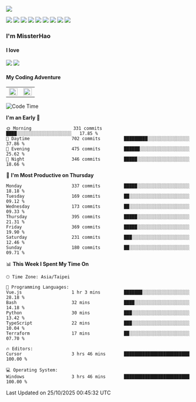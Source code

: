 ![](https://komarev.com/ghpvc/?username=MissterHao&color=ff69b4)

[![](https://img.shields.io/badge/Amazon%20AWS-%23232F3E?logo=amazon-aws&logoColor=white&style=for-the-badge)](https://aws.amazon.com/)
[![](https://img.shields.io/badge/Python-3776AB?style=for-the-badge&logo=python&logoColor=white)](https://www.djangoproject.com/)
[![](https://img.shields.io/badge/Django-092E20?style=for-the-badge&logo=django&logoColor=white)](https://www.python.org/)
[![](https://img.shields.io/badge/Rust-%23EB6400?style=for-the-badge&logo=rust&logoColor=white)](https://www.python.org/)
[![](https://img.shields.io/badge/Flask-23232F3E?style=for-the-badge&logo=flask&logoColor=white)](https://flask.palletsprojects.com/en/2.1.x/)
[![](https://img.shields.io/badge/go-%2300ADD8.svg?&style=for-the-badge&logo=go&logoColor=white)](https://golang.org/)
[![](https://img.shields.io/badge/javascript-%23F7DF1E.svg?&style=for-the-badge&logo=javascript&logoColor=black)](https://www.javascript.com/)
[![](https://img.shields.io/badge/mysql-%234479A1.svg?&style=for-the-badge&logo=mysql&logoColor=white)](https://www.mysql.com/)
[![](https://img.shields.io/badge/docker-%232496ED.svg?&style=for-the-badge&logo=docker&logoColor=white)](https://www.docker.com/)

### I'm MissterHao

#### I love  
![](https://img.shields.io/badge/Netflix-E50914?style=for-the-badge&logo=netflix&logoColor=white)
![](https://img.shields.io/badge/YouTube-FF0000?style=for-the-badge&logo=youtube&logoColor=white)

#### My Coding Adventure
<!-- Readme stats -->
<!-- https://github.com/anuraghazra/github-readme-stats -->
<table>
<tr>
    <td valign="top" width="50%">
    <img src="https://github-readme-stats.vercel.app/api?username=MissterHao&hide_border=true&show_icons=true&locale=en" align="left" style="width: 100%" />
    </td>
    <td valign="top" width="50%">
    <img src="https://github-readme-stats.vercel.app/api/top-langs?username=MissterHao&hide_border=true&show_icons=true&locale=en&layout=compact" align="left" style="width: 100%" />
    </td>
</tr>
</table>  


<!--START_SECTION:waka-->
![Code Time](http://img.shields.io/badge/Code%20Time-2%2C352%20hrs%2050%20mins-blue)

**I'm an Early 🐤** 

```text
🌞 Morning                331 commits         ████░░░░░░░░░░░░░░░░░░░░░   17.85 % 
🌆 Daytime                702 commits         █████████░░░░░░░░░░░░░░░░   37.86 % 
🌃 Evening                475 commits         ██████░░░░░░░░░░░░░░░░░░░   25.62 % 
🌙 Night                  346 commits         █████░░░░░░░░░░░░░░░░░░░░   18.66 % 
```
📅 **I'm Most Productive on Thursday** 

```text
Monday                   337 commits         █████░░░░░░░░░░░░░░░░░░░░   18.18 % 
Tuesday                  169 commits         ██░░░░░░░░░░░░░░░░░░░░░░░   09.12 % 
Wednesday                173 commits         ██░░░░░░░░░░░░░░░░░░░░░░░   09.33 % 
Thursday                 395 commits         █████░░░░░░░░░░░░░░░░░░░░   21.31 % 
Friday                   369 commits         █████░░░░░░░░░░░░░░░░░░░░   19.90 % 
Saturday                 231 commits         ███░░░░░░░░░░░░░░░░░░░░░░   12.46 % 
Sunday                   180 commits         ██░░░░░░░░░░░░░░░░░░░░░░░   09.71 % 
```


📊 **This Week I Spent My Time On** 

```text
🕑︎ Time Zone: Asia/Taipei

💬 Programming Languages: 
Vue.js                   1 hr 3 mins         ███████░░░░░░░░░░░░░░░░░░   28.18 % 
Bash                     32 mins             ████░░░░░░░░░░░░░░░░░░░░░   14.18 % 
Python                   30 mins             ███░░░░░░░░░░░░░░░░░░░░░░   13.42 % 
TypeScript               22 mins             ███░░░░░░░░░░░░░░░░░░░░░░   10.04 % 
Terraform                17 mins             ██░░░░░░░░░░░░░░░░░░░░░░░   07.70 % 

🔥 Editors: 
Cursor                   3 hrs 46 mins       █████████████████████████   100.00 % 

💻 Operating System: 
Windows                  3 hrs 46 mins       █████████████████████████   100.00 % 
```


 Last Updated on 25/10/2025 00:45:32 UTC
<!--END_SECTION:waka-->

<!--
**MissterHao/MissterHao** is a ✨ _special_ ✨ repository because its `README.md` (this file) appears on your GitHub profile.

Here are some ideas to get you started:

- 🔭 I’m currently working on ...
- 🌱 I’m currently learning ...
- 👯 I’m looking to collaborate on ...
- 🤔 I’m looking for help with ...
- 💬 Ask me about ...
- 📫 How to reach me: ...
- 😄 Pronouns: ...
- ⚡ Fun fact: ...
-->

